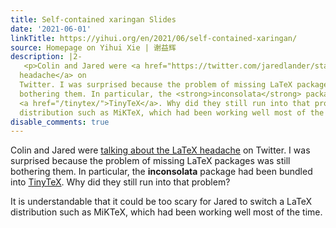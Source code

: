 ```yaml
---
title: Self-contained xaringan Slides
date: '2021-06-01'
linkTitle: https://yihui.org/en/2021/06/self-contained-xaringan/
source: Homepage on Yihui Xie | 谢益辉
description: |2-
   <p>Colin and Jared were <a href="https://twitter.com/jaredlander/status/1308156166204198912">talking about the LaTeX
  headache</a> on
  Twitter. I was surprised because the problem of missing LaTeX packages was still
  bothering them. In particular, the <strong>inconsolata</strong> package had been bundled into
  <a href="/tinytex/">TinyTeX</a>. Why did they still run into that problem?</p> <p>It is understandable that it could be too scary for Jared to switch a LaTeX
  distribution such as MiKTeX, which had been working well most of the time. <a href="https://github.com/rstudio/rmarkdown/issues/1733#issuec ...
disable_comments: true
---
```

 <p>Colin and Jared were <a href="https://twitter.com/jaredlander/status/1308156166204198912">talking about the LaTeX
headache</a> on
Twitter. I was surprised because the problem of missing LaTeX packages was still
bothering them. In particular, the <strong>inconsolata</strong> package had been bundled into
<a href="/tinytex/">TinyTeX</a>. Why did they still run into that problem?</p> <p>It is understandable that it could be too scary for Jared to switch a LaTeX
distribution such as MiKTeX, which had been working well most of the time. <a href="https://github.com/rstudio/rmarkdown/issues/1733#issuec ...